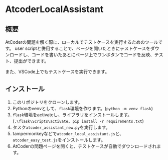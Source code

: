# AtcoderLocalAssistant

## 概要
AtCoderの問題を解く際に、ローカルでテストケースを実行するためのツールです。
user scriptと併用することで、ページを開いたときにテストケースをダウンロードし、コードを書いたあとにページ上でワンボタンでコードを反映、テスト、提出ができます。

また、VSCode上でもテストケースを実行できます。

## インストール
1. このリポジトリをクローンします。
2. Pythonのvenvとして、`flask`環境を作ります。(`python -m venv flask`)
3. `flask`環境をactivateし、ライブラリをインストールします。(`.\flask\Scripts\activate`、`pip install -r requirements.txt`)
4. タスク`atcoder_assistant_new.py`を実行します。
5. tampermonkeyなどで`atcoder_local_assistant.js`と、`atcoder_easy_test.js`をインストールします。
6. AtCoderの問題ページを開くと、テストケースが自動でダウンロードされます。
